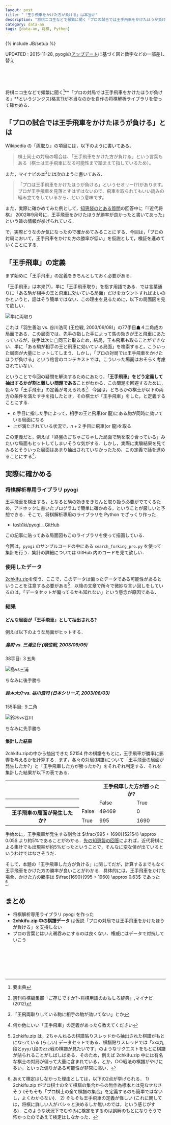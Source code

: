 ```yaml
---
layout: post
title: "「王手飛車をかけた方が負ける」は本当か"
description: "将棋ニコ生などで頻繁に聞く「プロの試合では王手飛車をかけたほうが負ける」というジンクス(格言?)を確かめる"
category: data-an
tags: [data-an, 将棋, Python]
---
```

{% include JB/setup %}

UPDATED : 2015-11-28, pyogiの[アップデート](https://github.com/tosh1ki/pyogi/tree/8e727fce12e296ce503921104f94fb33d7da4f0e)に基づく図と数字などの一部差し替え

<br>
<br>
<br>

将棋ニコ生などで頻繁に聞く[^ref]**「プロの対局では王手飛車をかけたほうが負ける」**というジンクス(格言?)が本当なのかを自作の将棋解析ライブラリを使って確かめる．

[^ref]: 要出典

## 「プロの試合では王手飛車をかけたほうが負ける」とは

Wikipedia の「[両取り](https://ja.wikipedia.org/wiki/%E4%B8%A1%E5%8F%96%E3%82%8A)」の項目には，以下のように書いてある．

> 棋士同士の対局の場合は、「王手飛車をかけた方が負ける」という言葉もある（棋士は王手飛車になる可能性まで踏まえて指しているため）。

また，マイナビの本[^mynavi]には次のように書いてある．

> 「プロは王手飛車をかけたほうが負ける」というセオリー(?)があります。プロが王手飛車を見落とすはずはないので、飛車を取られてもいい読みの組み立てをしているから、という意味です。

[^mynavi]: 週刊将棋編集部「ご存じですか?~将棋用語のおもしろ辞典」,マイナビ (2012)

また，実際に確かめてみた例として，[知恵袋のとある質問](http://detail.chiebukuro.yahoo.co.jp/qa/question_detail/q1395585673)の回答中に「『近代将棋』 2002年9月号に，王手飛車をかけたほうが勝率が良かったと書いてあった」という旨の情報が挙げられている．

で，実際どうなのか気になったので確かめてみることにする．今回は，「プロの対局において，王手飛車をかけた方の勝率が低い」を仮説として，検証を進めていくことにする．


## 「王手飛車」の定義
まず始めに「王手飛車」の定義をきちんとしておく必要がある．

「王手飛車」は本来(?)，単に「王手飛車取り」を指す用語である．では言葉通りに「ある駒が相手の王と飛車に効いている局面」だけをカウントすればよいのかというと，話はそう簡単ではない．この理由を見るために，以下の局面図を見て欲しい．

![単に両取り](/image/2015-06-24/forking0_v2.png)

これは「羽生善治 vs. 谷川浩司 (王位戦, 2003/09/08)」の77手目☗４二角成の局面である．この局面では，先手の指した手によって馬の効きが王と飛車にあたっているが，後手は次に☖同玉と取るため，結局，王も飛車も取ることができない．単に「ある駒が相手の王と飛車に効いている局面」を検索すると，こういった局面が大量にヒットしてしまう．しかし，「プロの対局では王手飛車をかけたほうが負ける」という格言のコンテキストでは，こういった場面はおそらく考慮されていない．

ということで今回の疑問を解決するためにあたり，**「王手飛車」をどう定義して抽出するかが割と難しい問題である**ことがわかる．この問題を回避するために，色々な「王手飛車」の定義が考えられる[^iroiro]．今回は，どちらかの棋士が以下の両方の条件を満たす手を指したとき，その棋士が「王手飛車」をした，と定義することにする．

* $n$ 手目に指した手によって，相手の王と飛車(or 龍)にある駒が同時に効いている局面になる
* 上が満たされている状況で，$n + 2$ 手目に飛車(or 龍)を取る

この定義だと，例えば「終盤のごちゃごちゃした局面で駒を取り合っている」みたいな局面もヒットしてしまいそうな気がする．しかし，実際に実験結果を見てみるとそういった局面はあまり抽出されていなかったため，この定義で話を進めることにする[^please]．

[^iroiro]: 「王飛両取りしている駒に相手の駒が効いてない」とか
[^please]: 何か他にいい「王手飛車」の定義があったら教えてください


## 実際に確かめる

### 将棋解析専用ライブラリ pyogi

王手飛車を検出する，となると駒の効きをきちんと取り扱う必要がでてくるため，アドホックに書いたプログラムで簡単に確かめる，ということが厳しいと予想できる．そこで，将棋解析専用のライブラリを Python でざっくり作った．

* [tosh1ki/pyogi - GitHub](https://github.com/tosh1ki/pyogi)

この記事に貼ってある局面図もこのライブラリを使って描画している．

今回は，`pyogi` のサンプルコードの中にある `search_forking_pro.py` を使って集計を行う．集計の詳細については GitHub 内のコードを見て欲しい．

### 使用したデータ
[2chkifu.zip](https://code.google.com/p/zipkifubrowser/downloads/detail?name=2chkifu.zip&can=2&q=)を使う．ここで，このデータは偏ったデータである可能性があるということを注意する必要がある[^bias]．以降の文章で所々で微妙な言い回しをしているのは，「データセットが偏ってるかも知れない」という懸念が原因である．

[^bias]: 2chkifu.zip は，2ちゃんねるの棋譜貼りスレッドから抽出された棋譜がもとになっている (らしい) データセットである．棋譜貼りスレッドでは「xxx九段とyyy八段のzzz戦の棋譜が見たいです」のようなリクエストをもとに棋譜が貼られることがしばしばある．そのため，例えば 2chkifu.zip 中には有名な棋士の対局が偏って大量に含まれている，とか，○○戦法の棋譜がやけに多い，といった偏りがある可能性が非常に高い．

### 結果

#### どんな局面が「王手飛車」として抽出される?
例えば以下のような局面がヒットする．

##### 島朗 vs. 三浦弘行 (順位戦, 2003/09/05)
38手目: ３五角

![島vs三浦](/image/2015-06-24/forking1_v2.png)

ちなみに後手勝ち

##### 鈴木大介 vs. 谷川浩司 (日本シリーズ, 2003/08/03)
155手目: ９二角

![鈴木vs谷川](/image/2015-06-24/forking2_v2.png)

ちなみに先手勝ち

#### 集計した結果
2chkifu.zipの中から抽出できた 52154 件の棋譜をもとに，王手飛車が勝率に影響を与えるかを計算する．まず，各々の対局(棋譜)について「王手飛車の局面が発生したか?」と「王手飛車した方が勝ったか?」をそれぞれ判定する．それを集計した結果が以下の表である．

<table>
  <tr>
    <th></th> 
    <th></th>
    <th colspan="2"> 王手飛車した方が勝ったか? </th>
  </tr>
  <tr>
    <th></th>
    <td></td>
    <td>False</td>
    <td>True</td>
  </tr>
  <tr>
    <th rowspan="2"> 王手飛車の局面が発生したか? </th>
    <td>False</td>
    <td>49469</td>
    <td>0</td>
  </tr>
  <tr>
    <td>True</td>
    <td>995</td>
    <td>1690</td>
  </tr>
</table>

手始めに，王手飛車が発生する割合は $\frac{995 + 1690}{52154} \approx 0.05$ より約5%であることがわかる．[先の知恵袋の回答](http://detail.chiebukuro.yahoo.co.jp/qa/question_detail/q1395585673)によれば，近代将棋による集計でも出現率が約5%だったということで，そんなに変な値が出ているというわけではなさそうだ．

そして，本題の「王手飛車した方が負ける」に関してだが，計算するまでもなく王手飛車をかけた方の勝率が良いことがわかる．具体的には，王手飛車をかけた場合，かけた方の勝率は $\frac{1690}{995 + 1960} \approx 0.63$ であった[^testing]．

[^testing]: あえて検定はしなかった理由としては，以下の2点が挙げられる． 1) 2chkifu.zip がプロ棋士の全て棋譜の集合からの無作為標本とは見なせなさそう (そもそも「プロ棋士の全て棋譜の集合」を定義するのも簡単ではないし，よくわからない)． 2) そもそも王手飛車の定義が怪しい (これに関しては，将棋に詳しい人がバシッと決めるしか無いのでは，という感じがする)．このような状況下でむやみに検定をするのは誤解のもとになりそうで怖かったのであえて検定はしなかった．


## まとめ
* 将棋解析専用ライブラリ pyogi を作った
* **2chkifu.zip 中の棋譜データ** は仮説「プロの対局では王手飛車をかけたほうが負ける」を支持しない
* プロの言葉とはいえ鵜呑みにするのは良くない．権威にはデータで対抗していこう


<br>
<br>
<br>
<br>
<br>
